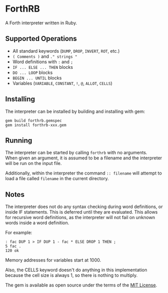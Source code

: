 # ForthRB
A Forth interpreter written in Ruby.

## Supported Operations
- All standard keywords (`DUMP`, `DROP`, `INVERT`, `ROT`, etc.)
- `( Comments )` and `." strings "`
- Word definitions with `:` and `;`
- `IF ... ELSE ... THEN` blocks
- `DO ... LOOP` blocks
- `BEGIN ... UNTIL` blocks
- Variables (`VARIABLE`, `CONSTANT`, `!`, `@`, `ALLOT`, `CELLS`)

## Installing
The interpreter can be installed by building and installing with gem:

    gem build forthrb.gemspec
    gem install forthrb-xxx.gem


## Running
The interpreter can be started by calling `forthrb` with no arguments.  
When given an argument, it is assumed to be a filename and the interpreter
will be run on the input file.

Additionally, within the interpreter the command `:: filename` will attempt
to load a file called `filename` in the current directory. 

## Notes
The interpreter does not do any syntax checking during word definitions,
or inside IF statements. This is deferred until they are evaluated. This
allows for recursive word definitions, as the interpreter will not fail
on unknown words inside a word definition.  

For example:

    : fac DUP 1 > IF DUP 1 - fac * ELSE DROP 1 THEN ;
    5 fac .
    120 ok

Memory addresses for variables start at 1000.

Also, the CELLS keyword doesn't do anything in this implementation because
the cell size is always 1, so there is nothing to multiply.

The gem is available as open source under the terms of the [MIT License](https://opensource.org/licenses/MIT).
